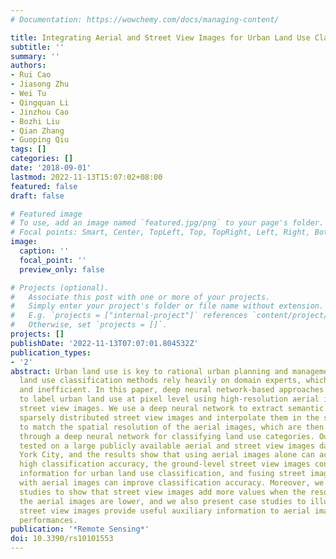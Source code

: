 ```yaml
---
# Documentation: https://wowchemy.com/docs/managing-content/

title: Integrating Aerial and Street View Images for Urban Land Use Classification
subtitle: ''
summary: ''
authors:
- Rui Cao
- Jiasong Zhu
- Wei Tu
- Qingquan Li
- Jinzhou Cao
- Bozhi Liu
- Qian Zhang
- Guoping Qiu
tags: []
categories: []
date: '2018-09-01'
lastmod: 2022-11-13T15:07:02+08:00
featured: false
draft: false

# Featured image
# To use, add an image named `featured.jpg/png` to your page's folder.
# Focal points: Smart, Center, TopLeft, Top, TopRight, Left, Right, BottomLeft, Bottom, BottomRight.
image:
  caption: ''
  focal_point: ''
  preview_only: false

# Projects (optional).
#   Associate this post with one or more of your projects.
#   Simply enter your project's folder or file name without extension.
#   E.g. `projects = ["internal-project"]` references `content/project/deep-learning/index.md`.
#   Otherwise, set `projects = []`.
projects: []
publishDate: '2022-11-13T07:07:01.804532Z'
publication_types:
- '2'
abstract: Urban land use is key to rational urban planning and management. Traditional
  land use classification methods rely heavily on domain experts, which is both expensive
  and inefficient. In this paper, deep neural network-based approaches are presented
  to label urban land use at pixel level using high-resolution aerial images and ground-level
  street view images. We use a deep neural network to extract semantic features from
  sparsely distributed street view images and interpolate them in the spatial domain
  to match the spatial resolution of the aerial images, which are then fused together
  through a deep neural network for classifying land use categories. Our methods are
  tested on a large publicly available aerial and street view images dataset of New
  York City, and the results show that using aerial images alone can achieve relatively
  high classification accuracy, the ground-level street view images contain useful
  information for urban land use classification, and fusing street image features
  with aerial images can improve classification accuracy. Moreover, we present experimental
  studies to show that street view images add more values when the resolutions of
  the aerial images are lower, and we also present case studies to illustrate how
  street view images provide useful auxiliary information to aerial images to boost
  performances.
publication: '*Remote Sensing*'
doi: 10.3390/rs10101553
---
```

